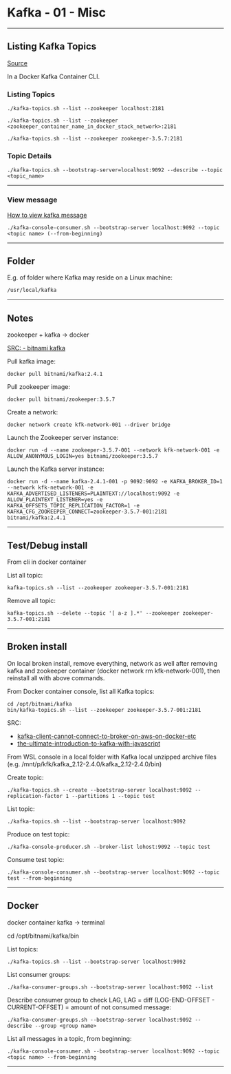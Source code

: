 # Kafka - 01 - Misc

---

## Listing Kafka Topics

[Source](https://www.baeldung.com/ops/kafka-list-topics)

In a Docker Kafka Container CLI.

### Listing Topics

```console
./kafka-topics.sh --list --zookeeper localhost:2181

./kafka-topics.sh --list --zookeeper <zookeeper_container_name_in_docker_stack_network>:2181

./kafka-topics.sh --list --zookeeper zookeeper-3.5.7:2181
```

### Topic Details

```console
./kafka-topics.sh --bootstrap-server=localhost:9092 --describe --topic <topic_name>
```

---

### View message

[How to view kafka message](https://stackoverflow.com/questions/44239027/how-to-view-kafka-message)

```console
./kafka-console-consumer.sh --bootstrap-server localhost:9092 --topic <topic name> (--from-beginning)
```

---

## Folder

E.g. of folder where Kafka may reside on a Linux machine:

```txt
/usr/local/kafka
```

---

## Notes

zookeeper + kafka -> docker

[SRC: - bitnami kafka](https://hub.docker.com/r/bitnami/kafka/)

Pull kafka image:

```console
docker pull bitnami/kafka:2.4.1
```

Pull zookeeper image:

```console
docker pull bitnami/zookeeper:3.5.7
```

Create a network:

```console
docker network create kfk-network-001 --driver bridge
```

Launch the Zookeeper server instance:

```console
docker run -d --name zookeeper-3.5.7-001 --network kfk-network-001 -e ALLOW_ANONYMOUS_LOGIN=yes bitnami/zookeeper:3.5.7
```

Launch the Kafka server instance:

```console
docker run -d --name kafka-2.4.1-001 -p 9092:9092 -e KAFKA_BROKER_ID=1 --network kfk-network-001 -e KAFKA_ADVERTISED_LISTENERS=PLAINTEXT://localhost:9092 -e ALLOW_PLAINTEXT_LISTENER=yes -e KAFKA_OFFSETS_TOPIC_REPLICATION_FACTOR=1 -e KAFKA_CFG_ZOOKEEPER_CONNECT=zookeeper-3.5.7-001:2181 bitnami/kafka:2.4.1
```

---

## Test/Debug install

From cli in docker container

List all topic:

```console
kafka-topics.sh --list --zookeeper zookeeper-3.5.7-001:2181
```


Remove all topic:

```console
kafka-topics.sh --delete --topic '[ a-z ].*' --zookeeper zookeeper-3.5.7-001:2181
```

---

## Broken install

On local broken install, remove everything, network as well after removing kafka and zookeeper container (docker network rm kfk-network-001),
then reinstall all with above commands.

From Docker container console, list all Kafka topics:

```console
cd /opt/bitnami/kafka
bin/kafka-topics.sh --list --zookeeper zookeeper-3.5.7-001:2181
```

SRC:

- [kafka-client-cannot-connect-to-broker-on-aws-on-docker-etc](https://www.confluent.io/blog/kafka-client-cannot-connect-to-broker-on-aws-on-docker-etc/)  
- [the-ultimate-introduction-to-kafka-with-javascript](https://soshace.com/the-ultimate-introduction-to-kafka-with-javascript/)

From WSL console in a local folder with Kafka local unzipped archive files (e.g. /mnt/p/kfk/kafka_2.12-2.4.0/kafka_2.12-2.4.0/bin)

Create topic:

```console
./kafka-topics.sh --create --bootstrap-server localhost:9092 --replication-factor 1 --partitions 1 --topic test
```

List topic:

```console
./kafka-topics.sh --list --bootstrap-server localhost:9092
```

Produce on test topic:

```console
./kafka-console-producer.sh --broker-list lohost:9092 --topic test
```

Consume test topic:

```console
./kafka-console-consumer.sh --bootstrap-server localhost:9092 --topic test --from-beginning
```

---

## Docker

docker container kafka -> terminal

cd /opt/bitnami/kafka/bin

List topics:

```console
./kafka-topics.sh --list --bootstrap-server localhost:9092
```

List consumer groups:

```console
./kafka-consumer-groups.sh --bootstrap-server localhost:9092 --list
```

Describe consumer group to check LAG, LAG = diff (LOG-END-OFFSET - CURRENT-OFFSET) = amount of not consumed message:

```console
./kafka-consumer-groups.sh --bootstrap-server localhost:9092 --describe --group <group name>
```

List all messages in a topic, from beginning:

```console
./kafka-console-consumer.sh --bootstrap-server localhost:9092 --topic <topic name> --from-beginning
```

---
